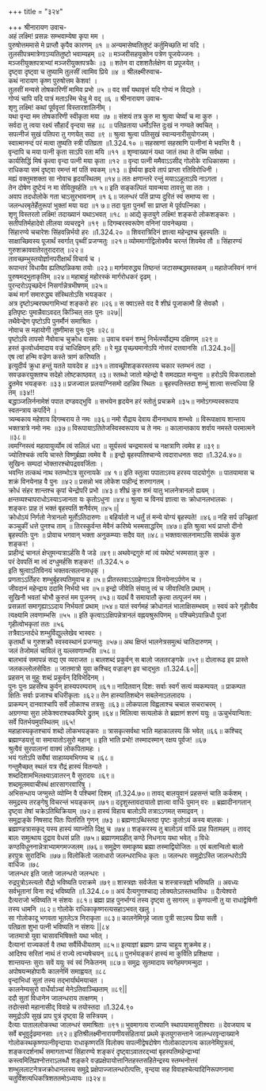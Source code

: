 +++
title = "३२४"

+++
श्रीनारायण उवाच-  
अहं लक्ष्मि! प्रसन्नः सम्भवाम्येषा कृपा मम ।  
पुरुषोत्तममासे मे प्राप्तौ कृपैव कारणम् ॥१ ॥
अन्यमासेष्वतितुष्टं कर्तुमिच्छति मां यदि ।  
तुलसीपत्रमात्रेणाऽप्यतितुष्टो भवाम्यहम् ॥२ ॥
मञ्जरीसहयुक्तेन पत्रेण पूजयेज्जनः ।  
मञ्जरीयुक्तपत्राभ्यां मञ्जरीयुक्तपत्रकैः ॥३ ॥
शतेन वा दशशतैर्लक्षेण वा प्रपूजयेत् ।  
दृष्ट्वा दृष्ट्वा च तुष्यामि तुलसीं त्वामिव प्रिये ॥४ ॥
श्रीलक्ष्मीरुवाच-  
कथं नारायण कृष्ण पुरुषोत्तम केशव! ।  
तुलसीं मन्यसे तोषकारिणीं मामिव प्रभो ॥५ ॥
वद सर्वं यथावृत्तं यदि गोप्यं न विद्यते ।  
गोप्यं चापि यदि पात्रं मताऽस्मि चेन्नु मे वद् ॥६ ॥
श्रीनारायण उवाच-  
शृणु लक्ष्मि! कथां पूर्ववृत्तां विस्तारशालिनीम् ।  
यथा वृन्दा मम तोषकारिणी स्वीकृता मया ॥७ ॥
संशयं तत्र कुरु मा श्रुत्वा चेर्ष्यां च मा कुरु ।  
सर्वदा तु त्वया रक्ष्यं सौहार्दं वृन्दया सह ॥८ ॥
पतिव्रताया धर्मोऽस्ति दुःखं न गण्यते क्वचित् ।  
सपत्नीजं सुखं पतिपरा तु गणयेत् सदा ॥९ ॥
श्रुत्वा श्रुत्वा पतिसुखं स्वान्यनारीसुयोगजम् ।  
स्वात्मानन्दं परं मत्वा तुष्यति स्त्री पतिव्रता ॥1.324.१० ॥
सहस्राणां सहस्राणि पत्नीनां मे भवन्ति वै ।  
वृन्दापि च मया पत्नी कृता साऽपि रता मयि ॥११ ॥
शृण्वाख्यानं यथा जातं तथा ते वच्मि सर्वथा ।  
कार्यसिद्धिं मिषं कृत्वा वृन्दा पत्नी मया कृता ॥१२ ॥
वृन्दा पत्नी ममैवाऽऽसीद् गोलोके राधिकासमा ।  
राधिकया समं दृष्ट्वा रमन्तं मां पतिं स्वकम् ॥१३ ॥
ईर्ष्यया हृदये तापं प्राप्ता रतिविरोधिनी ।  
मह्यं वक्तुमशक्ता सा नोवाच हृदयस्थितम् ॥१४॥
ततः क्षणान्तरे रन्तुं मयाऽऽहूताऽपि नाऽगता ।  
तेन दोषेण दुष्टेयं न मा सेवितुमर्हति ॥१ ५॥
इति सङ्कल्पितं यावन्मया तावत्तु सा ततः ।  
अवाप तदधोलोके गता चाऽसुरभावनाम् ॥१ ६॥
जलन्धरं पतिं प्राप्य दुरितं स्वं समाप्य सा ।  
जलन्धरमृतेर्हेतुरूपां भुक्तां मया यदा ॥१ ७॥
तदा पूता पुनर्मां सा प्राप्ता मे पूर्वपत्निका ।  
शृणु विस्तरतो लक्ष्मि! तदाख्यानं यथाऽभवत् ॥१८ ॥
आद्ये कृतयुगे लक्ष्मि! शङ्करो लोकशङ्करः ।  
सतीपतिर्महादेवो लीलया व्यचरद्वने ॥१९ ॥
दिगम्बरस्वरूपेण वनिनां पावनेच्छया ।  
सिंहारण्ये चचारेशः सिंहवन्निर्भयो हरः ॥1.324.२० ॥
शिवरात्रिदिनं ज्ञात्वा महेन्द्रश्च बृहस्पतिः ॥
साक्षाच्छिवस्य पूजार्थं स्वर्गात् पृथ्वीं प्रजग्मतुः ॥२१॥
व्योममार्गाद्विलोक्यैव चरन्तं शिवमेव तौ ॥
सिंहारण्यं गुरुशक्राववातेरतुरादरात् ॥२२॥  
तावच्छम्भुस्तयोर्ज्ञानपरीक्षार्थं विचार्य च ।  
रूपान्तरं विधायैव ह्यतिष्ठन्निकषा तयोः ॥२३॥
मार्गमारुद्ध्य तिष्ठन्तं जटासम्बद्धमस्तकम् ॥
महातेजस्विनं नग्नं पुरुषमद्भुताकृतिम् ॥२४॥
महाबाहुं महोरस्कं मार्गरोधकरं दृढम् ।  
पुरन्दरोऽपृच्छदेनं निसर्गान्नेत्रभीषणम् ॥२५॥  
कथं मार्गं समारुद्ध्य संस्थितोऽसि भयङ्कर ।  
अत्र दृष्टोऽम्बरपथगामिभ्यां शङ्करो हरः ॥२६॥
स क्वाऽस्ते वद वै शीघ्रं पूजाकामौ हि सेवकौ ।  
इतिपृष्टः पुमान्नैवाऽवदत् किञ्चित् ततः पुनः ॥२७\|\|  
तथैवेन्द्रेण पृष्टोऽपि पुनर्मौनं समाश्रितः ।  
नोवाच स महायोगी तूष्णीमास पुनः पुनः ॥२८॥  
पृष्टोऽपि तापसो नैवोवाच चुक्रोध वासवः ॥
उवाच वचनं शम्भुं निर्भर्त्स्योद्यम्य दक्षिणम् ॥२९॥  
हस्तं कृत्वोर्ध्वमादाय वज्रं चाधिक्षिपन् हरिः ॥
रे मूढ पृच्छ्यमानोऽपि नोत्तरं दत्तवानसि ॥1.324.३०\|\|  
एष त्वां हन्मि वज्रेण कस्ते त्राणं करिष्यति ।  
इत्युदीर्य क्रुधा हन्तुं यतते यावदेव ह ॥३१॥
तावच्छ्रीशङ्करस्तस्य चकार स्तम्भनं तदा ।  
सवज्रकरयुक्तश्च सदेहो लोष्टकाष्ठवत् ॥३॥
स्तब्धो जातो महेन्द्रो वै समदह्यत मन्युना ॥
हरोऽपि विकरालाक्षो द्रुतमेव भयङ्करः ॥३३॥
प्रजज्वाल प्रलयाग्निसमो दहन्निव स्थितः ॥
बृहस्पतिस्तदा शम्भुं शात्वा सत्त्वधिया हि तम् ॥३४!!  
बद्धाञ्जलिर्ननामेशं पपात दण्डवद्भुवि ॥
सभयेन हृदयेन हरं स्तोतुं प्रचक्रमे ॥३५॥
नमोऽगम्यस्वरूपाय स्वतन्त्राय कपर्दिने ।  
त्र्यम्बकाय महेशाय दिगम्बराय ते नमः ॥३६॥
नमो रौद्राय देवाय दीननाथाय शम्भवे ॥
विरूपाक्षाय शान्ताय भक्तत्रात्रे नमो नमः ॥३७॥
विरूपायाऽतितेजस्विस्वरूपाय च ते नमः ॥
कालान्तकाय शर्वाय नमस्ते परमात्मने ॥३८॥  
त्वमग्निस्त्वं महावायुर्व्योम त्वं सलिलं धरा ॥
सूर्यस्त्वं चन्द्रमास्त्वं च नक्षत्राणि त्वमेव ह ॥३९॥  
ज्योतिश्चकं त्वयि चास्ते विष्णुर्ब्रह्मा त्वमेव वै ॥
इन्द्रो बृहस्पतिश्चान्ये त्वदाराधनतः सदा ॥1.324.४०॥
सुखिनः सम्पदां भोक्तारश्चोपद्रववर्जिताः ।  
भवन्ति तत्कथं नाथ स्तम्भोऽत्र सुरनायके ॥४ १॥
इति स्तुत्वा पपाताऽस्य हरस्य पादयोर्गुरुः ॥
पातयामास च शक्रं विनयेनाह वै पुनः ॥४२॥
प्रसन्नो भव लोकेश पाहीन्द्रं शरणागतम् ।  
क्रोधं संहर शान्तश्च कृपां चेन्द्रोपरि प्रभो ॥४३॥
शीघ्रं कुरु शमं यातु भालनेत्रानलो ह्ययम् ।  
क्षन्तव्यश्चापराधोऽस्याऽजानता यः कृतोऽधुना ॥४४॥
श्रुत्वा च विनयं ज्ञात्वा सः क्रोधानलभालकः ।  
शङ्करः प्राह तं भक्तं बृहस्पतिं शनैर्वरम् ॥४५॥\|  
क्रोधोऽयं निर्गतो नेत्रानलो मूर्तोऽतिदारुणः ॥
बहिर्यातो न धर्तुं तं मन्ये योग्यं बृहस्पते! ॥४६॥
नहि सर्प उज्झितां कञ्चुकीं धत्ते पुनश्च ताम् ॥
तिरस्कुर्वन्त मेवैनं करिष्ये भस्मसाद्धरिम् ॥४७॥
इति श्रुत्वा भयं प्राप्तो दीनो बृहस्पतिः पुनः ॥
प्रोवाच भगवान् भक्ता अनुकम्प्याः सदैव यत् ॥४८॥
भक्तवत्सलनामाऽसि सार्थकं कुरु शङ्कर! ।  
प्राहीन्द्रं चानलं क्षेप्तुमन्यत्राऽर्हसि वै जडे ॥४९॥
अथवेन्द्रगुरुं मां त्वं यथेष्टं भस्मसात् कुरु ।  
परं देवपतिं मा त्वं दग्धुमर्हसि शङ्कर! ॥1.324.५ ०  
इति श्रुत्वाऽतिविनयं भक्तवत्सलनामधृक् ।  
प्रणताऽऽर्तिहरः शम्भुर्बृहस्पतिमुवाच ह ॥५॥
प्रीतस्तवाऽऽग्रहेणाऽत्र विनयेनाऽर्पणेन च ।  
जीवदानं महेन्द्राय ददामि निर्भयो भव ॥५॥
इन्द्रो जीवेति संयातु त्वं च जीवात्विति प्रथाम् ।  
सुखिनौ भवतां चोभौ कुरुतं मम पूजनम् ॥५३॥
यदर्थं वै समायातौ कृत्वा तत्पूजनं मम ।  
प्रसन्नतां समागृह्याऽऽदाय निर्भयतां प्रथाम् ॥५४॥
यातं स्वर्गमहं क्रोधानलं भालाक्षिसम्भवम् ॥
स्वयं करे गृहीत्वैव त्यक्ष्यामि लवणाम्भसि ॥५५ ॥
इति कृत्वाऽऽक्षिपन्नेत्रानलं वह्नयश्रुरूपिणम् ॥
पश्चिमेऽपान्निधौ पूजां गृहीत्वोभकृतां ततः ॥५६  
तत्रैवाऽन्तर्दधे शम्भुर्विद्युल्लेखेव भास्वरः ।  
कृतार्थौ च गुरुशक्रौ स्वस्वस्थानं प्रजग्मतुः ॥५७॥
अथ क्षिप्तं भालनेत्रसमुत्थं चातिदारुणम् ।  
जलं तेजोमलं चाविलं तु यल्लवणाम्भसि ॥५८॥  
बालभावं समापन्नं सद्य एव व्यराजत ॥
बालशब्दं प्रकुर्वन् स बालो जलतरङ्गके ॥५९॥
दोलारूढ इव प्रास्ते जलकल्लोलसेवितः ॥
जातमात्रो युवा कश्चिद् वज्राङ्ग इव चाद्भुतः ॥1.324.६०\|\|  
प्रहसन् स मुहुः शब्दं प्रकुर्वन् दिविभेदिनम् ।  
पुनः पुनः प्रहसँश्च कुर्वन् हास्यपरम्पराम् ॥६१॥
नादितवान् दिश: सर्वाः स्वर्गं सत्यं व्यकम्पयत् ॥
प्राकम्पत क्षितिः सर्वाः प्रजाश्च बधिरीकृताः ॥६२॥
तेन हास्यातिशब्देन सबलेनाऽतलादयः ।  
प्राकम्पन् दानवाश्चापि सर्वे लोकाश्च तत्रसुः ॥६३॥
लोकपाला विह्वलाश्च चचाल सचराचरम् ।  
अग्रगण्या सुरा लोकेश्वराश्चकम्पिरे द्रुतम् ॥६४॥
मिलित्वा सत्यलोकं ते ब्रह्माणं शरणं ययुः ॥
ऊचुर्भयान्विता: सर्वे पितर्भयमुपस्थितम् ॥६५!  
महाहास्यकृतश्चायं शब्दो लोकभयङ्करः ॥
त्रासकृत्सर्वथा भाति महाकालस्य किं भवेत् ॥६६॥
कश्चिद् ब्रह्माण्डयत्तुं वा समायातोऽसुरो महान् ॥
इति भाति प्रभो! तस्मादस्मान् रक्षय पूर्वज! ॥६७  
श्रुत्वैवं सुरपालानां वाक्यं लोकपितामहः ।  
भयं गतोऽपि सर्वेषां साहाय्यमभिगम्य च ॥६८॥  
गन्तुमैच्छत् स्थलं यत्र रौद्रं हास्यं वितन्यते ।  
शब्ददिशामभिलक्ष्याऽवातरन् वै सुरादयः ॥६९॥  
शब्दमूलमवाचीस्थं क्षारसागरवारिषु ।  
अभिसन्धाय जग्मुस्ते व्योम्नि वै पश्चिमां दिशम् ॥1.324.७०॥
तावद् बालयुवानं प्रहसन्तं चाति कर्कशम् ।  
समुद्रस्य तरङ्गेषु विचरन्तं भयङ्करम् ॥७१॥
ददृशुस्तावदायातो ज्ञात्वा वार्धिः पुमान् वरः ॥
ब्रह्मादीनागतान् दृष्ट्वा तेषां चक्रेऽतिथिक्रियाम् ॥७२॥
हास्यं विहाय बालोऽपि तत्राऽऽगमत् समाद्रवन् ।  
समुद्राङ्के निषसाद पितः पितरिति गृणन् ॥७३ ॥
ब्रह्मणाऽब्धिस्तदा पृष्टः कुतोऽयं कस्य बालकः ।  
ब्रह्माण्डत्रासकृद् यस्य हास्यं व्याप्नोति दिक्षु च ॥७४॥
शङ्करस्य तु बालोऽयं वार्धिः प्राह पितामहम् ॥
तावद् बालः समुत्थाय दुद्राव वेधसं प्रति ॥७५॥
ब्रह्माणमग्रहीत् कण्ठे निधनाय यथा भवेत् ॥
विधेः कण्ठविधूननान्नेत्राभ्यामगमज्जलम् ॥७६॥
समुद्रेण समाकृष्य ब्रह्मा तस्माद्वियोजितः ॥
एवं बलान्वितो बालो हरपुत्रः सुरादिभिः ॥७७॥
विलोकितो जलाधारो जलन्धराभिधः कृतः ॥
जलन्धरः समुद्रोऽस्ति जालन्धरोऽपि वार्धिजः ॥७८  
जालन्धर इति जातो जालन्धरो जलन्धरः ।  
रुद्रपुत्रोऽस्त्यतो रौद्रो भविष्यति पराक्रमे ॥७९॥
शास्त्रज्ञः सर्वजेता च शस्त्रास्त्रज्ञो भविष्यति ॥
अवध्यः सर्वभूतानां विना रुद्रं भविष्यति ॥1.324.८०॥
अयं दैत्यगुणश्चाद्य लोक्यतेऽतस्तथाविधः ॥
दैत्येश्वरो दैत्यराजो भविष्यति न संशयः ॥८१॥
ब्रह्मा प्राह पुनर्भाग्यं तस्य दृष्ट्वा तु सागरम् ॥
कृणपत्नी तु या राधाद्वेषिणी तस्य धामनि ॥८२॥
गोलोके राधिकाकृष्णरत्यसहाऽभवत् खलु ।  
सा गोलोकादू भगवता भूतलेऽत्र निराकृता ॥८३॥
कालनेमिगृहे जाता पुत्री साऽस्य प्रिया सती ।  
पतिव्रता शुभा पत्नी भविष्यति न संशयः \|\|८४  
जातमात्रो युवा चासावभिषिक्तो यथा भवेत् ।  
दैत्यानां राज्यकर्ता वै तथा सर्वैर्विधीयताम् ॥८५॥
इत्याज्ञां ब्रह्मणः प्राप्य चाहूय शुक्रमेव ह।  
आदिश्य सरितां नाथं तं राज्ये त्वभ्यषेचयन् ॥८६॥
पुनर्भयङ्करं हास्यं मा कुर्विति प्रशिक्षया ।  
शान्तयन्तः सुराः सवें ययुः स्वं स्वं निकेतनम् ॥८७॥
समुद्रः सुतमादाय स्वगेहमगमन्मुदा ।  
अपोषयन्महोपायैः कालनेमिं समाह्वयत् ॥८८  
वृन्दाभिधां सुतां तस्य तद्भार्यार्थमयाचत ।  
कालनेम्यसुरो वार्धेर्याञ्चां मेनेऽतिवाञ्च्छिताम् ॥८९\|\|  
ददौ सुतां विधानेन जालन्धराय तत्क्षणम् ।  
तदोत्सवो महानासीद् विवाहे च तयोस्तदा ॥1.324.९०  
समुद्रोऽपि सुखं प्राप पुत्रं दृष्ट्वा हि सस्त्रियम् ।  
दैत्याः पाताललोकस्था जालन्धरं समाश्रिताः ॥९१॥
भुवमागत्य राज्यानि स्थापयामासुरीश्वराः ॥
देवजयाय च सर्वे बभूवुर्दृढमानसाः ॥९२॥
इतिश्रीलक्ष्मीनारायणीयसंहितायां प्रथमे कृतयुगसन्ताने जालन्धरवृन्दाख्याने गोलोकस्थकृष्णपत्नीवृन्दायाः राधाकृष्णरतिं विलोक्य सपत्नीद्वेषदोषेण गोलोकादपगत्य कालनेमिपुत्रत्वं, शङ्करदर्शनार्थं समागताभ्यां सिंहारण्ये शङ्करं दृष्ट्वाऽवातरद्भ्यां बृहस्पतिमहेन्द्राभ्यां कस्त्वमितिप्रश्नोत्तराऽलब्धौ शङ्करे वज्रप्रक्षेपायोत्तानितहस्तसहितेन्द्रस्य स्तम्भनोत्तरं शम्भुललाटनेत्रजक्रोधानलस्य समुद्रे प्रक्षेपाज्जालन्धरोत्पत्तिः, वृन्दया सह विवाहश्चेत्यादिनिरूपणनामा  
चतुर्विंशत्यधिकत्रिशततमोऽध्यायः ॥३२४॥
    
    
